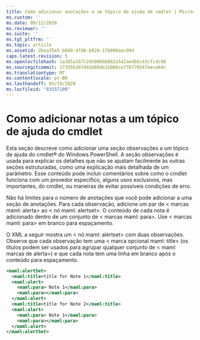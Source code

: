 ```yaml
---
title: Como adicionar anotações a um tópico de ajuda de cmdlet | Microsoft Docs
ms.custom: ''
ms.date: 09/12/2016
ms.reviewer: ''
ms.suite: ''
ms.tgt_pltfrm: ''
ms.topic: article
ms.assetid: 2bea35e5-b680-4f86-b928-176890aac99d
caps.latest.revision: 5
ms.openlocfilehash: 1a365a167c245006bb882a542aedb5c43cfc4c96
ms.sourcegitcommit: 173556307d45d88de31086ce776770547eece64c
ms.translationtype: MT
ms.contentlocale: pt-BR
ms.lasthandoff: 05/19/2020
ms.locfileid: "83557100"
---
```

# <a name="how-to-add-notes-to-a-cmdlet-help-topic"></a>Como adicionar notas a um tópico de ajuda do cmdlet

Esta seção descreve como adicionar uma seção observações a um tópico de ajuda do cmdlet® do Windows PowerShell. A seção observações é usada para explicar os detalhes que não se ajustam facilmente às outras seções estruturadas, como uma explicação mais detalhada de um parâmetro. Esse conteúdo pode incluir comentários sobre como o cmdlet funciona com um provedor específico, alguns usos exclusivos, mas importantes, do cmdlet, ou maneiras de evitar possíveis condições de erro.

Não há limites para o número de anotações que você pode adicionar a uma seção de anotações. Para cada observação, adicione um par de \< marcas maml: alerta> ao \< nó maml: alertset>. O conteúdo de cada nota é adicionado dentro de um conjunto de \< marcas maml: para>. Use \< marcas maml: para> em branco para espaçamento.

O XML a seguir mostra um \< nó maml: alertset> com duas observações. Observe que cada observação tem uma \< marca opcional maml: title> (os títulos podem ser usados para agrupar qualquer conjunto de \< maml: marcas de alerta>) e que cada nota tem uma linha em branco após o conteúdo para espaçamento.

```xml
<maml:alertSet>
  <maml:title>title for Note 1</maml:title>
  <maml:alert>
    <maml:para> Note 1</maml:para>
    <maml:para></maml:para>
  </maml:alert>
  <maml:title>title for Note 2</maml:title>
  <maml:alert>
    <maml:para> Note 1</maml:para>
    <maml:para></maml:para>
  </maml:alert>
</maml:alertSet>
```
